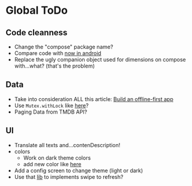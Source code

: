 # Global ToDo

## Code cleanness
* Change the "compose" package name?
* Compare code with [now in android](https://github.com/android/nowinandroid)
* Replace the ugly companion object used for dimensions on compose with...what? (that's the problem)

## Data
* Take into consideration ALL this article: [Build an offline-first app](https://developer.android.com/topic/architecture/data-layer/offline-first)
* Use `Mutex.withLock` like [here](https://developer.android.com/topic/architecture/data-layer#make_an_operation_live_longer_than_the_screen)?
* Paging Data from TMDB API?

## UI
* Translate all texts and...contenDescription!
* colors
  * Work on dark theme colors
  * add new color like [here](https://stackoverflow.com/questions/65994303/how-to-add-extra-colors-into-materialtheme-in-android-jetpack-compose)
* Add a config screen to change theme (light or dark)
* Use that [lib](https://google.github.io/accompanist/swiperefresh/) to implements swipe to refresh? 




 